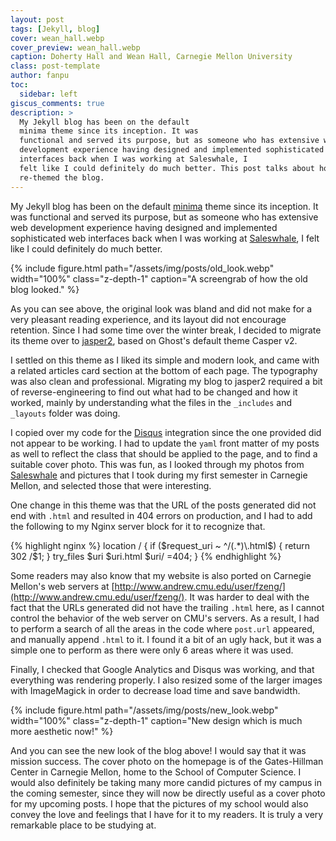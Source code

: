 ```yaml
---
layout: post
tags: [Jekyll, blog]
cover: wean_hall.webp
cover_preview: wean_hall.webp
caption: Doherty Hall and Wean Hall, Carnegie Mellon University
class: post-template
author: fanpu
toc:
  sidebar: left
giscus_comments: true
description: >
  My Jekyll blog has been on the default
  minima theme since its inception. It was
  functional and served its purpose, but as someone who has extensive web
  development experience having designed and implemented sophisticated web
  interfaces back when I was working at Saleswhale, I
  felt like I could definitely do much better. This post talks about how I
  re-themed the blog.
---
```

My Jekyll blog has been on the default
[minima](https://github.com/jekyll/minima) theme since its inception. It was
functional and served its purpose, but as someone who has extensive web
development experience having designed and implemented sophisticated web
interfaces back when I was working at [Saleswhale](https://saleswhale.com), I
felt like I could definitely do much better.


{% include figure.html path="/assets/img/posts/old_look.webp" width="100%"
class="z-depth-1" caption="A screengrab of how the old blog looked." %}

As you can see above, the original look was bland and did not make for a very pleasant reading experience, and its layout did not encourage retention. Since I had some time over the winter break, I decided to migrate its theme over to [jasper2](https://github.com/jekyller/jasper2), based on Ghost's default theme Casper v2.


I settled on this theme as I liked its simple and modern look, and came with a related articles card section at the bottom of each page. The typography was also clean and professional. Migrating my blog to jasper2 required a bit of reverse-engineering to find out what had to be changed and how it worked, mainly by understanding what the files in the `_includes` and `_layouts` folder was doing.

I copied over my code for the [Disqus](https://disqus.com) integration since the one provided did not appear to be working. I had to update the `yaml` front matter of my posts as well to reflect the class that should be applied to the page, and to find a suitable cover photo. This was fun, as I looked through my photos from [Saleswhale](https://saleswhale.com) and pictures that I took during my first semester in Carnegie Mellon, and selected those that were interesting.

One change in this theme was that the URL of the posts generated did not end with `.html` and resulted in 404 errors on production, and I had to add the following to my Nginx server block for it to recognize that.

{% highlight nginx %}
location / {
  if ($request_uri ~ ^/(.*)\.html$) {
    return 302 /$1;
  }
  try_files $uri $uri.html $uri/ =404;
}
{% endhighlight %}

Some readers may also know that my website is also ported on Carnegie Mellon's web servers at [http://www.andrew.cmu.edu/user/fzeng/](http://www.andrew.cmu.edu/user/fzeng/). It was harder to deal with the fact that the URLs generated did not have the trailing `.html` here, as I cannot control the behavior of the web server on CMU's servers. As a result, I had to perform a search of all the areas in the code where `post.url` appeared, and manually append `.html` to it. I found it a bit of an ugly hack, but it was a simple one to perform as there were only 6 areas where it was used.

Finally, I checked that Google Analytics and Disqus was working, and that everything was rendering properly. I also resized some of the larger images with ImageMagick in order to decrease load time and save bandwidth.

{% include figure.html 
  path="/assets/img/posts/new_look.webp" 
  width="100%"
  class="z-depth-1" 
  caption="New design which is much more aesthetic now!"
%}

And you can see the new look of the blog above! I would say that it was mission success. The cover photo on the homepage is of the Gates-Hillman Center in Carnegie Mellon, home to the School of Computer Science. I would also definitely be taking many more candid pictures of my campus in the coming semester, since they will now be directly useful as a cover photo for my upcoming posts. I hope that the pictures of my school would also convey the love and feelings that I have for it to my readers. It is truly a very remarkable place to be studying at.


